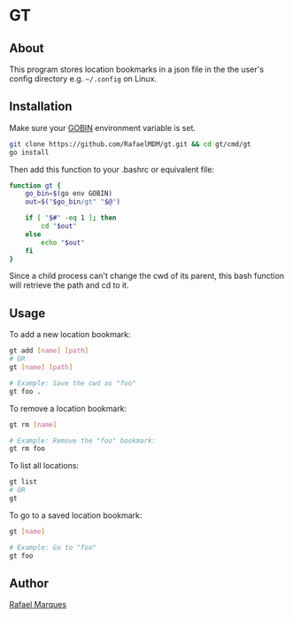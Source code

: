 # GT

## About

This program stores location bookmarks in a json file in the the user's config directory
e.g. `~/.config` on Linux.

## Installation

Make sure your [GOBIN](https://pkg.go.dev/cmd/go#hdr-Environment_variables) environment variable is set.

```bash
git clone https://github.com/RafaelMDM/gt.git && cd gt/cmd/gt
go install
```

Then add this function to your .bashrc or equivalent file:

```bash
function gt {
    go_bin=$(go env GOBIN)
    out=$("$go_bin/gt" "$@")

    if [ "$#" -eq 1 ]; then
        cd "$out"
    else
        echo "$out"
    fi
}
```

Since a child process can't change the cwd of its parent, this bash function will retrieve the path and cd to it.

## Usage

To add a new location bookmark:

```bash
gt add [name] [path]
# OR
gt [name] [path]

# Example: Save the cwd as "foo"
gt foo .
```

To remove a location bookmark:

```bash
gt rm [name]

# Example: Remove the "foo" bookmark:
gt rm foo
```

To list all locations:

```bash
gt list
# OR
gt
```

To go to a saved location bookmark:
```bash
gt [name]

# Example: Go to "foo"
gt foo
```

## Author

[Rafael Marques](https://github.com/RafaelMDM)

